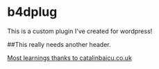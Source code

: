 # b4dplug
This is a custom plugin I've created for wordpress!

##This really needs another header.

[Most learnings thanks to catalinbaicu.co.uk](https://www.catalinbaicu.co.uk)
